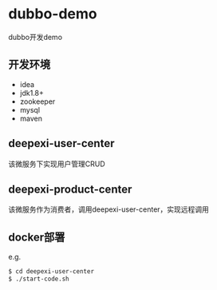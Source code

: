 
# dubbo-demo

dubbo开发demo


## 开发环境

- idea
- jdk1.8+
- zookeeper
- mysql
- maven

## deepexi-user-center

该微服务下实现用户管理CRUD


## deepexi-product-center

该微服务作为消费者，调用deepexi-user-center，实现远程调用


## docker部署

e.g.

```bash
$ cd deepexi-user-center
$ ./start-code.sh
```
